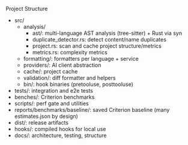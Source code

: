 Project Structure

- src/
  - analysis/
    - ast/: multi-language AST analysis (tree-sitter) + Rust via syn
    - duplicate_detector.rs: detect content/name duplicates
    - project.rs: scan and cache project structure/metrics
    - metrics.rs: complexity metrics
  - formatting/: formatters per language + service
  - providers/: AI client abstraction
  - cache/: project cache
  - validation/: diff formatter and helpers
  - bin/: hook binaries (pretooluse, posttooluse)
- tests/: integration and e2e tests
- benches/: Criterion benchmarks
- scripts/: perf gate and utilities
- reports/benchmarks/baseline/: saved Criterion baseline (many estimates.json by design)
- dist/: release artifacts
- hooks/: compiled hooks for local use
- docs/: architecture, testing, structure

